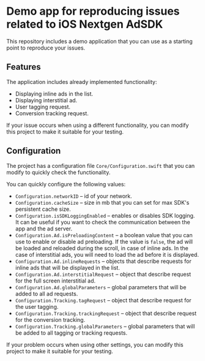 # Demo app for reproducing issues related to iOS Nextgen AdSDK

This repository includes a demo application that you can use as a starting point to reproduce your issues.

## Features

The application includes already implemented functionality:
* Displaying inline ads in the list.
* Displaying interstitial ad.
* User tagging request.
* Conversion tracking request.

If your issue occurs when using a different functionality, you can modify this project to make it suitable for your testing.

## Configuration

The project has a configuration file `Core/Configuration.swift` that you can modify to quickly check the functionality.

You can quickly configure the following values:
* `Configuration.networkID` – id of your network.
* `Configuration.cacheSize` – size in mb that you can set for max SDK's persistent cache size.
* `Configuration.isSDKLoggingEnabled` – enables or disables SDK logging. It can be useful if you want to check the communication between the app and the ad server.
* `Configuration.Ad.isPreloadingContent` – a boolean value that you can use to enable or disable ad preloading. If the value is `false`, the ad will be loaded and reloaded during the scroll, in case of inline ads. In the case of interstitial ads, you will need to load the ad before it is displayed.
* `Configuration.Ad.inlineRequests` – objects that describe requests for inline ads that will be displayed in the list.
* `Configuration.Ad.interstitialRequest` – object that describe request for the full screen interstitial ad.
* `Configuration.Ad.globalParameters` – global parameters that will be added to all ad requests.
* `Configuration.Tracking.tagRequest` – object that describe request for the user tagging.
* `Configuration.Tracking.trackingRequest` – object that describe request for the conversion tracking.
* `Configuration.Tracking.globalParameters` – global parameters that will be added to all tagging or tracking requests.

If your problem occurs when using other settings, you can modify this project to make it suitable for your testing.
